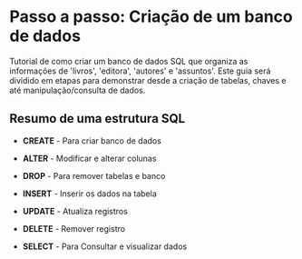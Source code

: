 
# Passo a passo: Criação de um banco de dados

Tutorial de como criar um banco de dados SQL que organiza as informações de 'livros', 'editora', 'autores' e 'assuntos'. Este guia será dividido em etapas para demonstrar desde a criação de tabelas, chaves e até manipulação/consulta de dados.

## Resumo de uma estrutura SQL
* __CREATE__ - Para criar banco de dados

* __ALTER__ - Modificar e alterar colunas

* __DROP__ - Para remover tabelas e banco

* __INSERT__ - Inserir  os dados na tabela

* __UPDATE__ - Atualiza registros

* __DELETE__ - Remover registro

* __SELECT__ - Para Consultar e visualizar dados